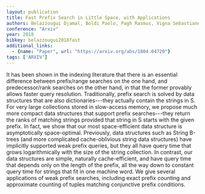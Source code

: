 ```yaml
---
layout: publication
title: Fast Prefix Search in Little Space, with Applications
authors: Belazzougui Djamal, Boldi Paolo, Pagh Rasmus, Vigna Sebastiano
conference: "Arxiv"
year: 2018
bibkey: belazzougui2018fast
additional_links:
  - {name: "Paper", url: "https://arxiv.org/abs/1804.04720"}
tags: ['ARXIV']
---
```

It has been shown in the indexing literature that there is an essential difference between prefix/range searches on the one hand, and predecessor/rank searches on the other hand, in that the former provably allows faster query resolution. Traditionally, prefix search is solved by data structures that are also dictionaries---they actually contain the strings in S. For very large collections stored in slow-access memory, we propose much more compact data structures that support prefix searches---they return the ranks of matching strings provided that string in S starts with the given prefix. In fact, we show that our most space-efficient data structure is asymptotically space-optimal. Previously, data structures such as String B-trees (and more complicated cache-oblivious string data structures) have implicitly supported weak prefix queries, but they all have query time that grows logarithmically with the size of the string collection. In contrast, our data structures are simple, naturally cache-efficient, and have query time that depends only on the length of the prefix, all the way down to constant query time for strings that fit in one machine word. We give several applications of weak prefix searches, including exact prefix counting and approximate counting of tuples matching conjunctive prefix conditions.
